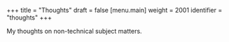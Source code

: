 +++
title = "Thoughts"
draft = false
[menu.main]
  weight = 2001
  identifier = "thoughts"
+++

My thoughts on non-technical subject matters.
